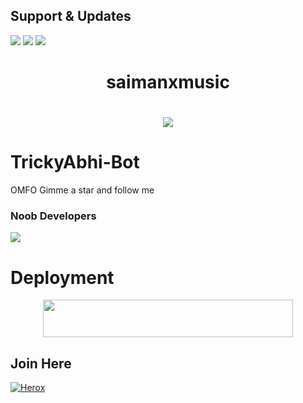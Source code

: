 ## Support & Updates 
<a href="https://t.me/TrickyAbhii_Op"><img src="https://img.shields.io/badge/Join-Group%20Support-blue.svg?style=for-the-badge&logo=Telegram"></a> <a href="https://t.me/Techno_Trickop"><img src="https://img.shields.io/badge/Join-Updates%20Channel-blue.svg?style=for-the-badge&logo=Telegram"></a>
<a href="https://youtube.com/c/TrickyAbhi"><img src="https://img.shields.io/badge/Subscribe%20Channel-red.svg?style=for-the-badge&logo=Youtube"></a>
  

<h1 align="center"><b>saimanxmusic</b></h1>

# <p align="center"><a href="https://github.com/herox-xd/saimanxmusic"><img src="https://github-readme-stats.vercel.app/api/pin?username=herox-xd&show_icons=true&theme=dracula&hide_border=true&repo=TrickyAbhi-Bot"></a></p>
<p align="center">
    
    
# TrickyAbhi-Bot
OMFO Gimme a star and follow me
    
    
### Noob Developers 
  <a href="https://t.me/SAIMAN"><img src="https://img.shields.io/badge/Piro%20 Abhishek-Green.svg?style=for-the-badge&logo=Python"></a>
    
    
    
# Deployment
    
<p align="center"><a href="https://heroku.com/deploy?template=https://github.com/herox-xd/saimanxmusic"> <img src="https://img.shields.io/badge/Deploy%20To%20Heroku-purple?style=for-the-badge&logo=heroku" width="400" height="60"/></a></p>

## Join Here 
[![Herox](https://telegra.ph/file/b9f38530315136d4bbe7c.jpg)](https://telegram.me/aboutez)




